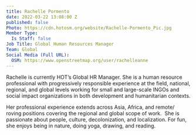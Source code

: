 ```yaml
---
title: Rachelle Pormento
date: 2022-03-22 13:08:00 Z
published: false
Photo: https://cdn.hotosm.org/website/Rachelle-Pormento_Pic.jpg
Member Type:
  Is Staff: false
Job Title: Global Human Resources Manager
Team: Global
Social Media (Full URL):
  OSM: https://www.openstreetmap.org/user/rachelleanne
---
```


Rachelle is currently HOT’s Global HR Manager. She is a human resource professional with progressively responsible experience at the field, national, regional, and global levels working for small and large-scale INGOs and social impact organizations in both development and humanitarian contexts. 

Her professional experience extends across Asia, Africa, and remote/ roving positions covering the regional and global scope of work.  She is passionate about people, culture, decolonization, and localization. For fun, she enjoys being in nature, doing yoga, drawing, and reading.
